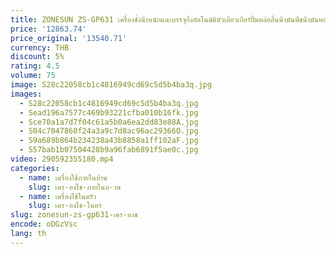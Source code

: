 ```yaml
---
title: ZONESUN ZS-GP631 เครื่องชั่งน้ําหนักและบรรจุกึ่งอัตโนมัติหัวเดียวเกียร์ปั๊มหล่อลื่นน้ํามันพืชน้ํามันหอมระเหย
price: '12863.74'
price_original: '13540.71'
currency: THB
discount: 5%
rating: 4.5
volume: 75
image: S28c22058cb1c4816949cd69c5d5b4ba3q.jpg
images:
  - S28c22058cb1c4816949cd69c5d5b4ba3q.jpg
  - Sead196a7577c469b93221cfba010b16fk.jpg
  - Sce70a1a7d7f04c61a5b0a6ea2dd83e88A.jpg
  - S04c7047860f24a3a9c7d8ac96ac29366O.jpg
  - S9a689b864b234238a43b8858a1ff102aF.jpg
  - S57bab1b07504428b9a96fab6891f5ae0c.jpg
video: 290592355180.mp4
categories:
  - name: เครื่องใช้ภายในบ้าน
    slug: เคร-องใช-ภายในบ-าน
  - name: เครื่องใช้ในครัว
    slug: เคร-องใช-ในคร
slug: zonesun-zs-gp631-เคร-องช
encode: oDGzVsc
lang: th
---
```

  